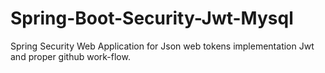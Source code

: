 # Spring-Boot-Security-Jwt-Mysql
Spring Security Web Application for Json web tokens implementation Jwt and proper github work-flow.
